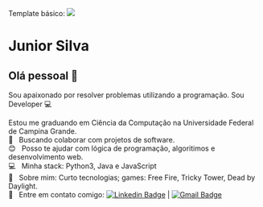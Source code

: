 Template básico:
<img width="auto" src="https://opensource.com/sites/default/files/styles/image-full-size/public/lead-images/github-universe.jpg?itok=lwRZddXA">


# Junior Silva

## Olá pessoal 👋
Sou apaixonado por resolver problemas utilizando a programação.
Sou Developer :computer:

 Estou me graduando em Ciência da Computação na Universidade Federal de Campina Grande.
 <br/> :purple_heart: &nbsp; Buscando colaborar com projetos de software.
 <br/> :blush: &nbsp; Posso te ajudar com lógica de programação, algoritimos e desenvolvimento web.
 <br/> :computer: &nbsp; Minha stack: Python3, Java e JavaScript
 <br/> 💬  &nbsp; Sobre mim: Curto tecnologias; games: Free Fire, Tricky Tower, Dead by Daylight.
 <br/> :email: &nbsp; Entre em contato comigo: [![Linkedin Badge](https://img.shields.io/badge/-JuniorSilva-blue?style=flat-square&logo=Linkedin&logoColor=white&link=https://www.linkedin.com/in/junior-j-silva/)](https://www.linkedin.com/in/junior-j-silva/) 
| 
[![Gmail Badge](https://img.shields.io/badge/-junior.silva@ccc.ufcg.edu.br-c14438?style=flat-square&logo=Gmail&logoColor=white&link=mailto:junior.silva@ccc.ufcg.edu.br)](mailto:junior.silva@ccc.ufcg.edu.br)
